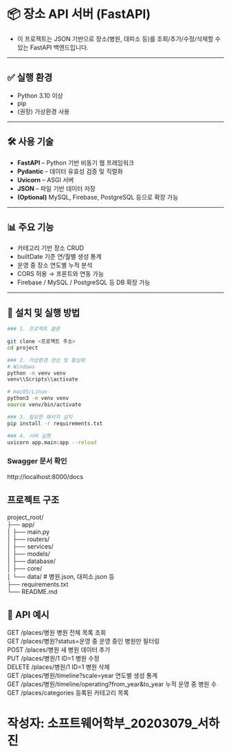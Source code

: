 # 📦 장소 API 서버 (FastAPI)

- 이 프로젝트는 JSON 기반으로 장소(병원, 대피소 등)를 조회/추가/수정/삭제할 수 있는 FastAPI 백엔드입니다.

---

## ✅ 실행 환경

- Python 3.10 이상
- pip
- (권장) 가상환경 사용

---

## 🛠️ 사용 기술

- **FastAPI** – Python 기반 비동기 웹 프레임워크  
- **Pydantic** – 데이터 유효성 검증 및 직렬화  
- **Uvicorn** – ASGI 서버  
- **JSON** – 파일 기반 데이터 저장  
- **(Optional)** MySQL, Firebase, PostgreSQL 등으로 확장 가능  

---

## 📊 주요 기능

- 카테고리 기반 장소 CRUD
- builtDate 기준 연/월별 생성 통계
- 운영 중 장소 연도별 누적 분석
- CORS 허용 → 프론트와 연동 가능
- Firebase / MySQL / PostgreSQL 등 DB 확장 가능

---

## 📁 설치 및 실행 방법
```bash
### 1. 프로젝트 클론

git clone <프로젝트 주소>
cd project

### 2. 가상환경 생성 및 활성화
# Windows
python -m venv venv
venv\\Scripts\\activate

# macOS/Linux
python3 -m venv venv
source venv/bin/activate

### 3. 필요한 패키지 설치
pip install -r requirements.txt

### 4. 서버 실행
uvicorn app.main:app --reload
```
### Swagger 문서 확인
http://localhost:8000/docs


## 프로젝트 구조
project_root/  
├── app/  
│   ├── main.py  
│   ├── routers/  
│   ├── services/  
│   ├── models/  
│   ├── database/  
│   ├── core/  
│   └── data/            # 병원.json, 대피소.json 등  
├── requirements.txt  
└── README.md  

## 🔌 API 예시
GET     /places/병원	                                            병원 전체 목록 조회  
GET     /places/병원?status=운영 중	                            운영 중인 병원만 필터링  
POST	/places/병원	                                            새 병원 데이터 추가  
PUT     /places/병원/1	                                        ID=1 병원 수정  
DELETE	/places/병원/1	                                        ID=1 병원 삭제  
GET	    /places/병원/timeline?scale=year	                        연도별 생성 통계  
GET	    /places/병원/timeline/operating?from_year&to_year	    누적 운영 중 병원 수  
GET	    /places/categories	                                    등록된 카테고리 목록  

# 작성자: 소프트웨어학부_20203079_서하진